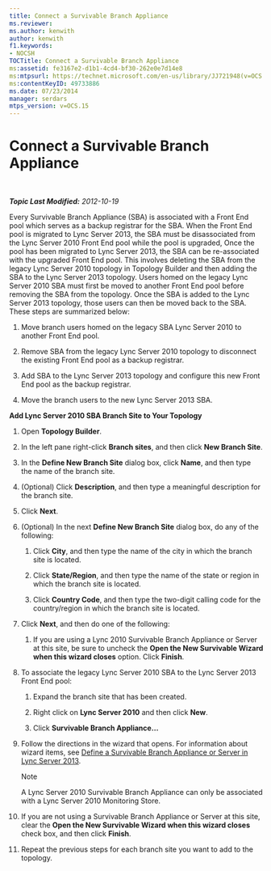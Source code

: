 ```yaml
---
title: Connect a Survivable Branch Appliance
ms.reviewer: 
ms.author: kenwith
author: kenwith
f1.keywords:
- NOCSH
TOCTitle: Connect a Survivable Branch Appliance
ms:assetid: fe3167e2-d1b1-4cd4-bf30-262e0e7d14e8
ms:mtpsurl: https://technet.microsoft.com/en-us/library/JJ721948(v=OCS.15)
ms:contentKeyID: 49733886
ms.date: 07/23/2014
manager: serdars
mtps_version: v=OCS.15
---
```


<div data-xmlns="http://www.w3.org/1999/xhtml">

<div class="topic" data-xmlns="http://www.w3.org/1999/xhtml" data-msxsl="urn:schemas-microsoft-com:xslt" data-cs="http://msdn.microsoft.com/">

<div data-asp="https://msdn2.microsoft.com/asp">

# Connect a Survivable Branch Appliance

</div>

<div id="mainSection">

<div id="mainBody">

<span> </span>

_**Topic Last Modified:** 2012-10-19_

Every Survivable Branch Appliance (SBA) is associated with a Front End pool which serves as a backup registrar for the SBA. When the Front End pool is migrated to Lync Server 2013, the SBA must be disassociated from the Lync Server 2010 Front End pool while the pool is upgraded, Once the pool has been migrated to Lync Server 2013, the SBA can be re-associated with the upgraded Front End pool. This involves deleting the SBA from the legacy Lync Server 2010 topology in Topology Builder and then adding the SBA to the Lync Server 2013 topology. Users homed on the legacy Lync Server 2010 SBA must first be moved to another Front End pool before removing the SBA from the topology. Once the SBA is added to the Lync Server 2013 topology, those users can then be moved back to the SBA. These steps are summarized below:

1.  Move branch users homed on the legacy SBA Lync Server 2010 to another Front End pool.

2.  Remove SBA from the legacy Lync Server 2010 topology to disconnect the existing Front End pool as a backup registrar.

3.  Add SBA to the Lync Server 2013 topology and configure this new Front End pool as the backup registrar.

4.  Move the branch users to the new Lync Server 2013 SBA.

**Add Lync Server 2010 SBA Branch Site to Your Topology**

1.  Open **Topology Builder**.

2.  In the left pane right-click **Branch sites**, and then click **New Branch Site**.

3.  In the **Define New Branch Site** dialog box, click **Name**, and then type the name of the branch site.

4.  (Optional) Click **Description**, and then type a meaningful description for the branch site.

5.  Click **Next**.

6.  (Optional) In the next **Define New Branch Site** dialog box, do any of the following:
    
    1.  Click **City**, and then type the name of the city in which the branch site is located.
    
    2.  Click **State/Region**, and then type the name of the state or region in which the branch site is located.
    
    3.  Click **Country Code**, and then type the two-digit calling code for the country/region in which the branch site is located.

7.  Click **Next**, and then do one of the following:
    
    1.  If you are using a Lync 2010 Survivable Branch Appliance or Server at this site, be sure to uncheck the **Open the New Survivable Wizard when this wizard closes** option. Click **Finish**.

8.  To associate the legacy Lync Server 2010 SBA to the Lync Server 2013 Front End pool:
    
    1.  Expand the branch site that has been created.
    
    2.  Right click on **Lync Server 2010** and then click **New**.
    
    3.  Click **Survivable Branch Appliance…**

9.  Follow the directions in the wizard that opens. For information about wizard items, see [Define a Survivable Branch Appliance or Server in Lync Server 2013](lync-server-2013-define-a-survivable-branch-appliance-or-server.md).
    
    <div>
    

    > [!NOTE]  
    > A Lync Server 2010 Survivable Branch Appliance can only be associated with a Lync Server 2010 Monitoring Store.

    
    </div>

10. If you are not using a Survivable Branch Appliance or Server at this site, clear the **Open the New Survivable Wizard when this wizard closes** check box, and then click **Finish**.

11. Repeat the previous steps for each branch site you want to add to the topology.

</div>

<span> </span>

</div>

</div>

</div>

